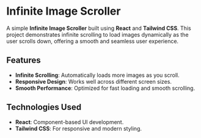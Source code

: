 # Infinite Image Scroller

A simple **Infinite Image Scroller** built using **React** and **Tailwind CSS**. This project demonstrates infinite scrolling to load images dynamically as the user scrolls down, offering a smooth and seamless user experience.

## Features

- **Infinite Scrolling**: Automatically loads more images as you scroll.
- **Responsive Design**: Works well across different screen sizes.
- **Smooth Performance**: Optimized for fast loading and smooth scrolling.

## Technologies Used

- **React**: Component-based UI development.
- **Tailwind CSS**: For responsive and modern styling.
